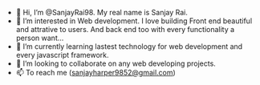 - 👋 Hi, I’m @SanjayRai98. My real name is Sanjay Rai.
- 👀 I’m interested in Web development. I love building Front end beautiful and attrative to users. And back end too with every functionality a person want...
- 🌱 I’m currently learning lastest technology for web development and every javascript framework.
- 💞️ I’m looking to collaborate on any web developing projects.
- 📫 To reach me (sanjayharper9852@gmail.com)

<!---
SanjayRai98/SanjayRai98 is a ✨ special ✨ repository because its `README.md` (this file) appears on your GitHub profile.
You can click the Preview link to take a look at your changes.
--->
